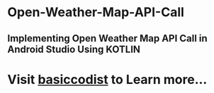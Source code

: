 # Open-Weather-Map-API-Call
<h2>Implementing Open Weather Map API Call in Android Studio Using KOTLIN</h2>
<h1>Visit <a href="https://www.basiccodist.wordpress.com">basiccodist</a> to Learn more...</h1>
